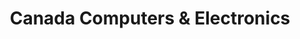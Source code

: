 ---
title: "Canada Computers & Electronics"
url: /north-york/canada-computers-und-electronics/
shop: Elektronik
---